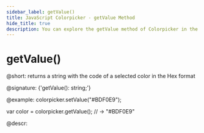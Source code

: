 ```yaml
---
sidebar_label: getValue()
title: JavaScript Colorpicker - getValue Method 
hide_title: true
description: You can explore the getValue method of Colorpicker in the documentation of the DHTMLX JavaScript UI library. Browse developer guides and API reference, try out code examples and live demos, and download a free 30-day evaluation version of DHTMLX Suite 7.
---
```

 
# getValue()

@short: returns a string with the code of a selected color in the Hex format

@signature: {'getValue(): string;'}

@example:
colorpicker.setValue("#BDF0E9");

var color = colorpicker.getValue();
// -> "#BDF0E9"

@descr:

[comment]: # (@related: colorpicker/manipulating_colorpicker.md#settinggetting-selected-color)

[comment]: # (@relatedapi: colorpicker/api/colorpicker_setvalue_method.md)
